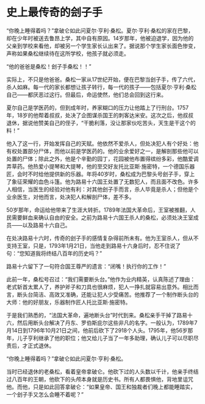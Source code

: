 # 史上最传奇的刽子手

“你晚上睡得着吗？”拿破仑如此问夏尔·亨利·桑松。夏尔·亨利·桑松的家在巴黎，却在少年时被送去鲁昂上学，其中自有原因。14岁那年，他被迫退学，因为他的父亲到学校来看他，却被另一个学生家长认出来了。据说那个学生家长面色惨变，声称如果桑松继续待在这所学校，他孩子就必须走。 

“他的爸爸是桑松！刽子手桑松！！” 

实际上，不只是他爸爸。桑松一家从17世纪开始，便在巴黎当刽子手，传了六代，杀人如麻。每一代的家长都想让孩子转行，每一代的孩子——包括夏尔·亨利·桑松自己——都厌恶过这行。但最后，命运使然，他们总会回到这行来。 

夏尔自己是学医药的，但到成年时，养家糊口的压力让他踏上了行刑台。1757年，18岁的他帮着叔叔，处决了企图谋杀国王的刺客达米安。这次之后，他叔叔退休，据说他赞美自己的侄子，“干脆利落，没让那家伙吃苦头，天生是干这个的料！” 

他入了这一行，开始发挥自己的天赋。他依然不爱杀人，但处决犯人有个好处：他有权处置部分尸体，而他以前是学医药的。他的业余爱好之一，是解剖那些他可以处置的尸体；除此之外，他是个辛勤的园丁，花园被他布置得缤纷多彩，他酷爱调弄草药。他热爱小提琴和大提琴，他的至交好友托比亚斯·施密特，一个德国乐器匠，会时不时给他提供新的乐器。年将40岁时，桑松成为巴黎头号刽子手，穿上了象征荣耀的血色斗篷。他为路易十六国王处置了无数犯人，而且面不改色。许多人相信，当医生的经验对他有利：对其他刽子手而言，杀人毕竟是杀人；但他是个业余医生，对他而言，处决犯人和解剖尸体，差不多。 

50岁那年，命运给他带来了生涯大转折。1789年法国大革命后，王室被推翻，人民需要鲜血来确认自由的安全。之前为路易十六国王杀人的桑松，必须处决王室成员——以及路易十六自己。 

在处决路易十六时，传奇的刽子手的感情复杂得前所未有。他为王室杀人，但从不支持王室，只是，1793年1月21日，当他走到路易十六身后时，忍不住说了句：“您知道我将终结八百年的历史吗？” 

路易十六留下了一句符合国王尊严的遗言：“闭嘴！执行你的工作！” 

此前一年，桑松号召过：“我们需要断头台。”他作为业内精英，认真陈述了理由：老式斩首太累人了，养护斧子和刀具也很麻烦，犯人一挣扎就容易出意外。相比而言，断头台简洁、高效又准确，还能让犯人少受痛苦。他推荐了一个制作断头台的大师：他的好朋友，乐器制作匠人托比亚斯·施密特。 

于是我们熟悉的，“法国大革命，遍地断头台”时代到来。桑松亲手干掉了路易十六，然后用断头台解决了丹东、罗伯斯庇尔这些非凡的名字。一般认为，1789年7月14日到1796年10月21日之间，他前后砍下了2918个人头。1795年，他56岁那年，儿子亨利继承了他的职位；他又给儿子当了一年多助理，确认儿子可以尽职尽责后，才正式退休。 

“你晚上睡得着吗？”拿破仑如此问夏尔·亨利·桑松。 

当时已经退休的老桑松，看着皇帝拿破仑。他砍下过的人头数以千计，他亲手终结过八百年的王朝，他砍下的头颅本身就是历史书。所有人都畏惧他，背地里诅咒他。而他，只是如此回答拿破仑：“如果皇帝、国王和独裁者们晚上都能睡踏实，一个刽子手又怎么会睡不着呢？”
